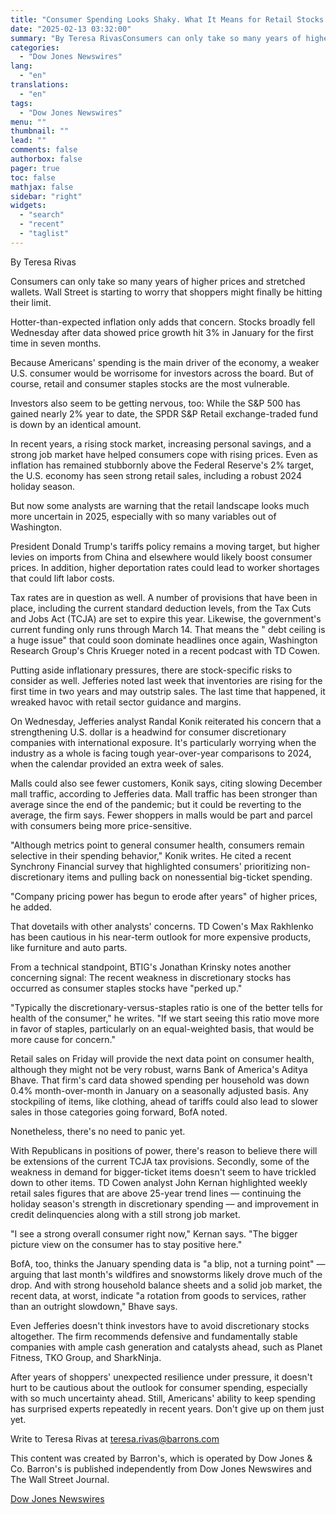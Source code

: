 ```yaml
---
title: "Consumer Spending Looks Shaky. What It Means for Retail Stocks. — Barrons.com"
date: "2025-02-13 03:32:00"
summary: "By Teresa RivasConsumers can only take so many years of higher prices and stretched wallets. Wall Street is starting to worry that shoppers might finally be hitting their limit.Hotter-than-expected inflation only adds that concern. Stocks broadly fell Wednesday after data showed price growth hit 3% in January for the first..."
categories:
  - "Dow Jones Newswires"
lang:
  - "en"
translations:
  - "en"
tags:
  - "Dow Jones Newswires"
menu: ""
thumbnail: ""
lead: ""
comments: false
authorbox: false
pager: true
toc: false
mathjax: false
sidebar: "right"
widgets:
  - "search"
  - "recent"
  - "taglist"
---
```


By Teresa Rivas

Consumers can only take so many years of higher prices and stretched wallets. Wall Street is starting to worry that shoppers might finally be hitting their limit.

Hotter-than-expected inflation only adds that concern. Stocks broadly fell Wednesday after data showed price growth hit 3% in January for the first time in seven months.

Because Americans' spending is the main driver of the economy, a weaker U.S. consumer would be worrisome for investors across the board. But of course, retail and consumer staples stocks are the most vulnerable.

Investors also seem to be getting nervous, too: While the S&P 500 has gained nearly 2% year to date, the SPDR S&P Retail exchange-traded fund is down by an identical amount.

In recent years, a rising stock market, increasing personal savings, and a strong job market have helped consumers cope with rising prices. Even as inflation has remained stubbornly above the Federal Reserve's 2% target, the U.S. economy has seen strong retail sales, including a robust 2024 holiday season.

But now some analysts are warning that the retail landscape looks much more uncertain in 2025, especially with so many variables out of Washington.

President Donald Trump's tariffs policy remains a moving target, but higher levies on imports from China and elsewhere would likely boost consumer prices. In addition, higher deportation rates could lead to worker shortages that could lift labor costs.

Tax rates are in question as well. A number of provisions that have been in place, including the current standard deduction levels, from the Tax Cuts and Jobs Act (TCJA) are set to expire this year. Likewise, the government's current funding only runs through March 14. That means the " debt ceiling is a huge issue" that could soon dominate headlines once again, Washington Research Group's Chris Krueger noted in a recent podcast with TD Cowen.

Putting aside inflationary pressures, there are stock-specific risks to consider as well. Jefferies noted last week that inventories are rising for the first time in two years and may outstrip sales. The last time that happened, it wreaked havoc with retail sector guidance and margins.

On Wednesday, Jefferies analyst Randal Konik reiterated his concern that a strengthening U.S. dollar is a headwind for consumer discretionary companies with international exposure. It's particularly worrying when the industry as a whole is facing tough year-over-year comparisons to 2024, when the calendar provided an extra week of sales.

Malls could also see fewer customers, Konik says, citing slowing December mall traffic, according to Jefferies data. Mall traffic has been stronger than average since the end of the pandemic; but it could be reverting to the average, the firm says. Fewer shoppers in malls would be part and parcel with consumers being more price-sensitive.

"Although metrics point to general consumer health, consumers remain selective in their spending behavior," Konik writes. He cited a recent Synchrony Financial survey that highlighted consumers' prioritizing non-discretionary items and pulling back on nonessential big-ticket spending.

"Company pricing power has begun to erode after years" of higher prices, he added.

That dovetails with other analysts' concerns. TD Cowen's Max Rakhlenko has been cautious in his near-term outlook for more expensive products, like furniture and auto parts.

From a technical standpoint, BTIG's Jonathan Krinsky notes another concerning signal: The recent weakness in discretionary stocks has occurred as consumer staples stocks have "perked up."

"Typically the discretionary-versus-staples ratio is one of the better tells for health of the consumer," he writes. "If we start seeing this ratio move more in favor of staples, particularly on an equal-weighted basis, that would be more cause for concern."

Retail sales on Friday will provide the next data point on consumer health, although they might not be very robust, warns Bank of America's Aditya Bhave. That firm's card data showed spending per household was down 0.4% month-over-month in January on a seasonally adjusted basis. Any stockpiling of items, like clothing, ahead of tariffs could also lead to slower sales in those categories going forward, BofA noted.

Nonetheless, there's no need to panic yet.

With Republicans in positions of power, there's reason to believe there will be extensions of the current TCJA tax provisions. Secondly, some of the weakness in demand for bigger-ticket items doesn't seem to have trickled down to other items. TD Cowen analyst John Kernan highlighted weekly retail sales figures that are above 25-year trend lines — continuing the holiday season's strength in discretionary spending — and improvement in credit delinquencies along with a still strong job market.

"I see a strong overall consumer right now," Kernan says. "The bigger picture view on the consumer has to stay positive here."

BofA, too, thinks the January spending data is "a blip, not a turning point" — arguing that last month's wildfires and snowstorms likely drove much of the drop. And with strong household balance sheets and a solid job market, the recent data, at worst, indicate "a rotation from goods to services, rather than an outright slowdown," Bhave says.

Even Jefferies doesn't think investors have to avoid discretionary stocks altogether. The firm recommends defensive and fundamentally stable companies with ample cash generation and catalysts ahead, such as Planet Fitness, TKO Group, and SharkNinja.

After years of shoppers' unexpected resilience under pressure, it doesn't hurt to be cautious about the outlook for consumer spending, especially with so much uncertainty ahead. Still, Americans' ability to keep spending has surprised experts repeatedly in recent years. Don't give up on them just yet.

Write to Teresa Rivas at teresa.rivas@barrons.com

This content was created by Barron's, which is operated by Dow Jones & Co. Barron's is published independently from Dow Jones Newswires and The Wall Street Journal.

[Dow Jones Newswires](https://www.tradingview.com/news/DJN_DN20250212011471:0/)
